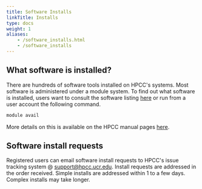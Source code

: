```yaml
---
title: Software Installs
linkTitle: Installs
type: docs
weight: 1
aliases:
    - /software_installs.html
    - /software_installs
---
```


## What software is installed?

There are hundreds of software tools installed on HPCC's systems. Most software
is administered under a module system. To find out what software is
installed, users want to consult the software listing 
[here](http://hpcc.ucr.edu/software_modules) or run from a user account the following command.

```bash
module avail
```

More details on this is available on the HPCC manual pages [here](http://hpcc.ucr.edu/manuals_linux-cluster_start.html).

## Software install requests

Registered users can email software install requests to HPCC's issue tracking system @ [support@hpcc.ucr.edu](mailto:support@hpcc.ucr.edu). Install requests are addressed in the order received. Simple installs are addressed within 1 to a few days. Complex installs may take longer.
